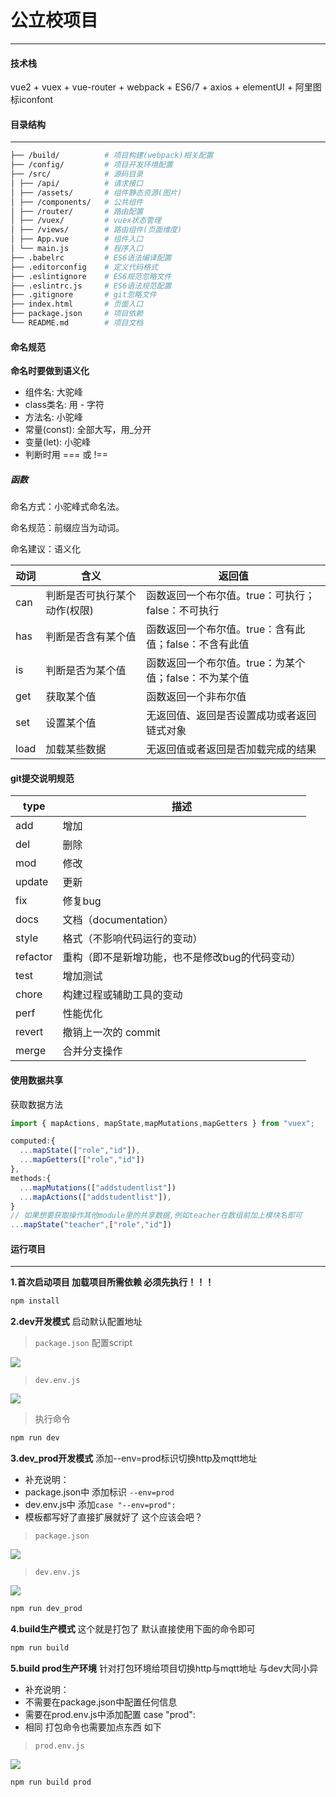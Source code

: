 # 公立校项目
------------------------

#### 技术栈
vue2 + vuex + vue-router + webpack + ES6/7 + axios + elementUI + 阿里图标iconfont


#### 目录结构
------------------------

```bash
├── /build/          # 项目构建(webpack)相关配置
├── /config/         # 项目开发环境配置
├── /src/            # 源码目录
│ ├── /api/          # 请求接口
│ ├── /assets/       # 组件静态资源(图片)
│ ├── /components/   # 公共组件
│ ├── /router/       # 路由配置
│ ├── /vuex/         # vuex状态管理
│ ├── /views/        # 路由组件(页面维度)
│ ├── App.vue        # 组件入口
│ └── main.js        # 程序入口
├── .babelrc         # ES6语法编译配置
├── .editorconfig    # 定义代码格式
├── .eslintignore    # ES6规范忽略文件
├── .eslintrc.js     # ES6语法规范配置
├── .gitignore       # git忽略文件
├── index.html       # 页面入口
├── package.json     # 项目依赖
└── README.md        # 项目文档
```

#### 命名规范
**命名时要做到语义化**
- 组件名: 大驼峰
- class类名: 用 - 字符
- 方法名: 小驼峰
- 常量(const): 全部大写，用_分开
- 变量(let): 小驼峰
- 判断时用 === 或 !== 

##### 函数
命名方式：小驼峰式命名法。

命名规范：前缀应当为动词。

命名建议：语义化

动词|	含义|	返回值
--|--|--
can	|判断是否可执行某个动作(权限)|	函数返回一个布尔值。true：可执行；false：不可执行
has	|判断是否含有某个值	|函数返回一个布尔值。true：含有此值；false：不含有此值
is	|判断是否为某个值|	函数返回一个布尔值。true：为某个值；false：不为某个值
get	|获取某个值	|函数返回一个非布尔值
set	|设置某个值	|无返回值、返回是否设置成功或者返回链式对象
load|	加载某些数据|	无返回值或者返回是否加载完成的结果

#### git提交说明规范
type | 描述
--|--
add|增加
del|删除
mod|修改
update|更新
fix|修复bug
docs|文档（documentation）
style| 格式（不影响代码运行的变动）
refactor|重构（即不是新增功能，也不是修改bug的代码变动）
test|增加测试
chore|构建过程或辅助工具的变动
perf | 性能优化
revert | 撤销上一次的 commit
merge|合并分支操作

#### 使用数据共享
获取数据方法
```js
import { mapActions, mapState,mapMutations,mapGetters } from "vuex";

computed:{
  ...mapState(["role","id"]),
  ...mapGetters(["role","id"])
},
methods:{
  ...mapMutations(["addstudentlist"])
  ...mapActions(["addstudentlist"]),
}
// 如果想要获取操作其他module里的共享数据,例如teacher在数组前加上模块名即可
...mapState("teacher",["role","id"])
```


#### 运行项目
------------------------

**1.首次启动项目 加载项目所需依赖 必须先执行！！！**
```bash
npm install
```

**2.dev开发模式** 启动默认配置地址
> `package.json` 配置script

![](images/1.png)

> `dev.env.js`

![](images/2.png)

> 执行命令

```bash
npm run dev
```


**3.dev_prod开发模式** 添加--env=prod标识切换http及mqtt地址
- 补充说明：
- package.json中 添加标识 `--env=prod`
- dev.env.js中 添加`case "--env=prod":`
- 模板都写好了直接扩展就好了 这个应该会吧？
> `package.json`

![](images/3.png)

> `dev.env.js`

![](images/4.png)

```bash
npm run dev_prod
```

**4.build生产模式** 这个就是打包了 默认直接使用下面的命令即可
```bash
npm run build
```

**5.build prod生产环境** 针对打包环境给项目切换http与mqtt地址 与dev大同小异
- 补充说明：
- 不需要在package.json中配置任何信息
- 需要在prod.env.js中添加配置 case "prod":
- 相同 打包命令也需要加点东西 如下

> `prod.env.js`

![](images/5.png)

```bash
npm run build prod
```